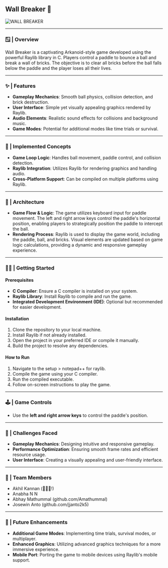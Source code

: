 ## Wall Breaker 🧱
![WALL BREAKER](https://github.com/user-attachments/assets/03bd4ffe-c1c1-4bec-a475-c3b02b220530)

---

### 🪟 | Overview
Wall Breaker is a captivating Arkanoid-style game developed using the powerful Raylib library in C. Players control a paddle to bounce a ball and break a wall of bricks. The objective is to clear all bricks before the ball falls below the paddle and the player loses all their lives.

---

### ✨ | Features
- **Gameplay Mechanics**: Smooth ball physics, collision detection, and brick destruction.
- **User Interface**: Simple yet visually appealing graphics rendered by Raylib.
- **Audio Elements**: Realistic sound effects for collisions and background music.
- **Game Modes**: Potential for additional modes like time trials or survival.

---

### 📙 | Implemented Concepts
- **Game Loop Logic**: Handles ball movement, paddle control, and collision detection.
- **Raylib Integration**: Utilizes Raylib for rendering graphics and handling audio.
- **Cross-Platform Support**: Can be compiled on multiple platforms using Raylib.

---

### 🔷 | Architecture
- **Game Flow & Logic**: The game utilizes keyboard input for paddle movement. The left and right arrow keys control the paddle's horizontal position, enabling players to strategically position the paddle to intercept the ball.
- **Rendering Process**: Raylib is used to display the game world, including the paddle, ball, and bricks. Visual elements are updated based on game logic calculations, providing a dynamic and responsive gameplay experience.

---

### 💪🏼 | Getting Started
#### Prerequisites
- **C Compiler**: Ensure a C compiler is installed on your system.
- **Raylib Library**: Install Raylib to compile and run the game.
- **Integrated Development Environment (IDE)**: Optional but recommended for easier development.

#### Installation
1. Clone the repository to your local machine.
2. Install Raylib if not already installed.
3. Open the project in your preferred IDE or compile it manually.
4. Build the project to resolve any dependencies.

#### How to Run
1. Navigate to the setup > notepad++ for raylib.
2. Compile the game using your C compiler.
3. Run the compiled executable.
4. Follow on-screen instructions to play the game.

---

### 🕹️ | Game Controls
- Use the **left and right arrow keys** to control the paddle's position.

---

### 🚧 | Challenges Faced
- **Gameplay Mechanics**: Designing intuitive and responsive gameplay.
- **Performance Optimization**: Ensuring smooth frame rates and efficient resource usage.
- **User Interface**: Creating a visually appealing and user-friendly interface.

---

### 👥 | Team Members
- Akhil Kannan (🙋🏻‍♂️!)
- Anabha N N
- Abhay Mathummal (github.com/Amathummal)
- Josewin Anto (github.com/jjanto2k5)

---

### 🚀 | Future Enhancements
- **Additional Game Modes**: Implementing time trials, survival modes, or multiplayer.
- **Enhanced Graphics**: Utilizing advanced graphics techniques for a more immersive experience.
- **Mobile Port**: Porting the game to mobile devices using Raylib's mobile support.
